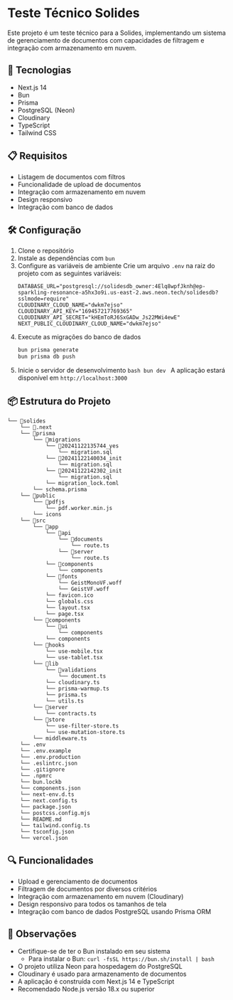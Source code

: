 # Teste Técnico Solides

Este projeto é um teste técnico para a Solides, implementando um sistema de gerenciamento de documentos com capacidades de filtragem e integração com armazenamento em nuvem.

## 🚀 Tecnologias

- Next.js 14
- Bun
- Prisma
- PostgreSQL (Neon)
- Cloudinary
- TypeScript
- Tailwind CSS

## 📋 Requisitos

- Listagem de documentos com filtros
- Funcionalidade de upload de documentos
- Integração com armazenamento em nuvem
- Design responsivo
- Integração com banco de dados

## 🛠️ Configuração

1.  Clone o repositório
2.  Instale as dependências com `bun`
3.  Configure as variáveis de ambiente
    Crie um arquivo `.env` na raiz do projeto com as seguintes variáveis:
    ```env
    DATABASE_URL="postgresql://solidesdb_owner:4Elq8wpfJknh@ep-sparkling-resonance-a5hx3o9i.us-east-2.aws.neon.tech/solidesdb?sslmode=require"
    CLOUDINARY_CLOUD_NAME="dwkm7ejso"
    CLOUDINARY_API_KEY="169457217769365"
    CLOUDINARY_API_SECRET="kHEmToRJ6SxGADw_Js22MWi4ewE"
    NEXT_PUBLIC_CLOUDINARY_CLOUD_NAME="dwkm7ejso"
    ```
4.  Execute as migrações do banco de dados
    ```bash
    bun prisma generate
    bun prisma db push
    ```
5.  Inicie o servidor de desenvolvimento
    `bash
bun dev
`
    A aplicação estará disponível em `http://localhost:3000`

## 📦 Estrutura do Projeto

```
└── 📁solides
    └── 📁.next
    └── 📁prisma
        └── 📁migrations
            └── 📁20241122135744_yes
                └── migration.sql
            └── 📁20241122140034_init
                └── migration.sql
            └── 📁20241122142302_init
                └── migration.sql
            └── migration_lock.toml
        └── schema.prisma
    └── 📁public
        └── 📁pdfjs
            └── pdf.worker.min.js
        └── icons
    └── 📁src
        └── 📁app
            └── 📁api
                └── 📁documents
                    └── route.ts
                └── 📁server
                    └── route.ts
            └── 📁components
                └── components
            └── 📁fonts
                └── GeistMonoVF.woff
                └── GeistVF.woff
            └── favicon.ico
            └── globals.css
            └── layout.tsx
            └── page.tsx
        └── 📁components
            └── 📁ui
                └── components
            └── components
        └── 📁hooks
            └── use-mobile.tsx
            └── use-tablet.tsx
        └── 📁lib
            └── 📁validations
                └── document.ts
            └── cloudinary.ts
            └── prisma-warmup.ts
            └── prisma.ts
            └── utils.ts
        └── 📁server
            └── contracts.ts
        └── 📁store
            └── use-filter-store.ts
            └── use-mutation-store.ts
        └── middleware.ts
    └── .env
    └── .env.example
    └── .env.production
    └── .eslintrc.json
    └── .gitignore
    └── .npmrc
    └── bun.lockb
    └── components.json
    └── next-env.d.ts
    └── next.config.ts
    └── package.json
    └── postcss.config.mjs
    └── README.md
    └── tailwind.config.ts
    └── tsconfig.json
    └── vercel.json
```

## 🔍 Funcionalidades

- Upload e gerenciamento de documentos
- Filtragem de documentos por diversos critérios
- Integração com armazenamento em nuvem (Cloudinary)
- Design responsivo para todos os tamanhos de tela
- Integração com banco de dados PostgreSQL usando Prisma ORM

## 📝 Observações

- Certifique-se de ter o Bun instalado em seu sistema
  - Para instalar o Bun: `curl -fsSL https://bun.sh/install | bash`
- O projeto utiliza Neon para hospedagem do PostgreSQL
- Cloudinary é usado para armazenamento de documentos
- A aplicação é construída com Next.js 14 e TypeScript
- Recomendado Node.js versão 18.x ou superior
